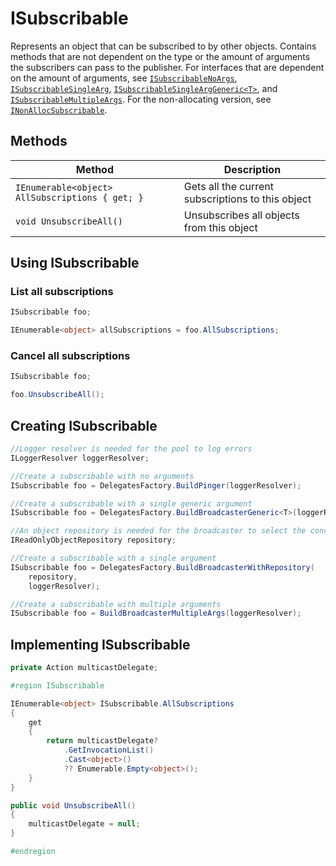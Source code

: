 # ISubscribable

Represents an object that can be subscribed to by other objects. Contains methods that are not dependent on the type or the amount of arguments the subscribers can pass to the publisher. For interfaces that are dependent on the amount of arguments, see [`ISubscribableNoArgs`](ISubscribableNoArgs.md), [`ISubscribableSingleArg`](ISubscribableSingleArg.md), [`ISubscribableSingleArgGeneric<T>`](ISubscribableSingleArgGeneric.md), and [`ISubscribableMultipleArgs`](ISubscribableMultipleArgs.md). For the non-allocating version, see [`INonAllocSubscribable`](INonAllocSubscribable.md).

## Methods

Method | Description
--- | ---
`IEnumerable<object> AllSubscriptions { get; }` | Gets all the current subscriptions to this object
`void UnsubscribeAll()` | Unsubscribes all objects from this object

## Using ISubscribable

### List all subscriptions

```csharp
ISubscribable foo;

IEnumerable<object> allSubscriptions = foo.AllSubscriptions;
```

### Cancel all subscriptions

```csharp
ISubscribable foo;

foo.UnsubscribeAll();
```

## Creating ISubscribable

```csharp
//Logger resolver is needed for the pool to log errors
ILoggerResolver loggerResolver;

//Create a subscribable with no arguments
ISubscribable foo = DelegatesFactory.BuildPinger(loggerResolver);

//Create a subscribable with a single generic argument
ISubscribable foo = DelegatesFactory.BuildBroadcasterGeneric<T>(loggerResolver);

//An object repository is needed for the broadcaster to select the concrete broadcaster for a given argument type
IReadOnlyObjectRepository repository;

//Create a subscribable with a single argument
ISubscribable foo = DelegatesFactory.BuildBroadcasterWithRepository(
    repository,
    loggerResolver);

//Create a subscribable with multiple arguments
ISubscribable foo = BuildBroadcasterMultipleArgs(loggerResolver);
```

## Implementing ISubscribable

```csharp
private Action multicastDelegate;

#region ISubscribable

IEnumerable<object> ISubscribable.AllSubscriptions
{
    get
    {
        return multicastDelegate?
			.GetInvocationList()
			.Cast<object>()
			?? Enumerable.Empty<object>();
    }
}

public void UnsubscribeAll()
{
    multicastDelegate = null;
}

#endregion
```
